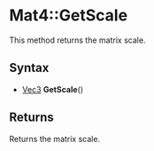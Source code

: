 # Mat4::GetScale

This method returns the matrix scale.

## Syntax

- [Vec3](Vec3.md) **GetScale**()

## Returns

Returns the matrix scale.
